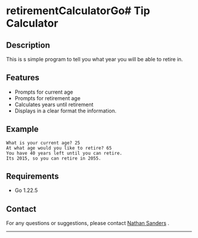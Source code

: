 # retirementCalculatorGo# Tip Calculator

## Description
This is s simple program to tell you what year you will be able to retire in. 

## Features

- Prompts for current age
- Prompts for retirement age
- Calculates years until retirement
- Displays in a clear format the information.

## Example

```plaintext
What is your current age? 25
At what age would you like to retire? 65
You have 40 years left until you can retire.
Its 2015, so you can retire in 2055.

```

## Requirements

- Go 1.22.5

## Contact

For any questions or suggestions, please contact [Nathan Sanders](mailto:nathan.a.sanders2@gmail.com)
.

---